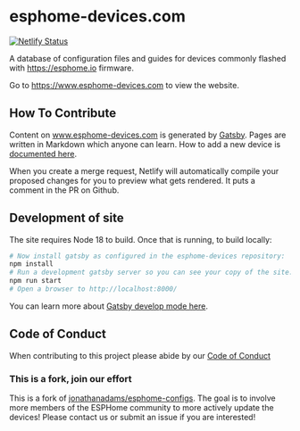 # esphome-devices.com

[![Netlify Status](https://api.netlify.com/api/v1/badges/4cab5ac3-6466-4c05-ad3f-f5c0a62dc18c/deploy-status)](https://app.netlify.com/sites/esphome-devices/deploys)

A database of configuration files and guides for devices commonly flashed with <https://esphome.io> firmware.

Go to <https://www.esphome-devices.com> to view the website.

## How To Contribute

Content on www.esphome-devices.com is generated by [Gatsby](https://www.gatsbyjs.com/). Pages are written in Markdown which anyone can learn. How to add a new device is [documented here](https://www.esphome-devices.com/adding-devices).

When you create a merge request, Netlify will automatically compile your proposed changes for you to preview what gets rendered. It puts a comment in the PR on Github.

## Development of site

The site requires Node 18 to build.  Once that is running, to build locally:

```bash
# Now install gatsby as configured in the esphome-devices repository:
npm install
# Run a development gatsby server so you can see your copy of the site:
npm run start
# Open a browser to http://localhost:8000/
```

You can learn more about [Gatsby develop mode here](https://www.gatsbyjs.com/docs/reference/gatsby-cli#develop).

## Code of Conduct

When contributing to this project please abide by our [Code of Conduct](CODE-OF-CONDUCT.md)

### This is a fork, join our effort

This is a fork of [jonathanadams/esphome-configs](https://github.com/jonathanadams/esphome-configs). The goal is to involve more members of the ESPHome community to more actively update the devices! Please contact us or submit an issue if you are interested!
